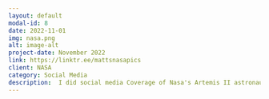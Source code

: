 ```yaml
---
layout: default
modal-id: 8
date: 2022-11-01
img: nasa.png
alt: image-alt
project-date: November 2022
link: https://linktr.ee/mattsnasapics
client: NASA
category: Social Media
description:  I did social media Coverage of Nasa's Artemis II astronaut naming event. I took pictures of the event and made content out of them on my Twitter and Instagram pages.
---
```

